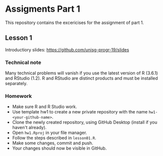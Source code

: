 # Assigments Part 1

This repository contains the excericises for the assignment of part 1.

## Lesson 1

Introductiory slides: https://github.com/unisg-progr-19/slides

### Technical note

Many technical problems will vanish if you use the latest version of R (3.6.1) and RStudio (1.2). R and RStudio are distinct products and must be installed separately.

### Homework

- Make sure R and R Studio work.
- Use template hw1 to create a new private repository with the name `hw1-<your-github-name>`.
- Clone the newly created repository, using GitHub Desktop (install if you haven't already).
- Open `hw1.Rproj` in your file manager.
- Follow the steps described in `lesson01.R`.
- Make some changes, commit and push.
- Your changes should now be visible in GitHub.
